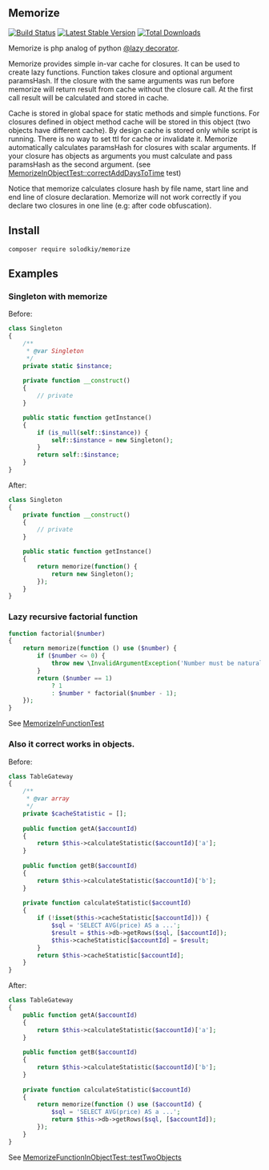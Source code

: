 Memorize
--------
[![Build Status](https://travis-ci.org/Solodkiy/memorize.svg?branch=master)](https://travis-ci.org/Solodkiy/memorize)
[![Latest Stable Version](https://poser.pugx.org/solodkiy/memorize/v/stable)](https://packagist.org/packages/solodkiy/memorize)
[![Total Downloads](https://poser.pugx.org/solodkiy/memorize/downloads)](https://packagist.org/packages/solodkiy/memorize)

Memorize is php analog of python [@lazy decorator](https://pypi.python.org/pypi/lazy).

Memorize provides simple in-var cache for closures. It can be used to create lazy functions. 
Function takes closure and optional argument paramsHash.
If the closure with the same arguments was run before memorize will return result from cache without the closure call. At the first call result will be calculated and stored in cache.

Cache is stored in global space for static methods and simple functions. For closures defined in object method cache will be stored in this object (two objects have different cache).
By design cache is stored only while script is running. There is no way to set ttl for cache or invalidate it.
Memorize automatically calculates paramsHash for closures with scalar arguments. If your closure has objects as arguments you must calculate and pass paramsHash as the second argument. (see [MemorizeInObjectTest::correctAddDaysToTime](tests/Memorize/MemorizeInObjectTest.php) test)

Notice that memorize calculates closure hash by file name, start line and end line of closure declaration. Memorize will not work correctly if you declare two closures in one line (e.g: after code obfuscation).

Install
-------
```
composer require solodkiy/memorize
```

Examples
--------

### Singleton with memorize
Before:
```php
class Singleton
{
    /**
     * @var Singleton
     */
    private static $instance;
    
    private function __construct()
    {
        // private
    }

    public static function getInstance()
    {
        if (is_null(self::$instance)) {
            self::$instance = new Singleton();
        }
        return self::$instance;
    }
}
```
After:
```php
class Singleton
{
    private function __construct()
    {
        // private
    }

    public static function getInstance()
    {
        return memorize(function() {
            return new Singleton();
        });
    }
}
```

### Lazy recursive factorial function
```php
function factorial($number)
{
    return memorize(function () use ($number) {
        if ($number <= 0) {
            throw new \InvalidArgumentException('Number must be natural');
        }
        return ($number == 1)
            ? 1
            : $number * factorial($number - 1);
    });
}

```
See [MemorizeInFunctionTest](tests/Memorize/MemorizeInFunctionTest.php)

### Also it correct works in objects. 
Before:
```php
class TableGateway
{
    /**
     * @var array
     */ 
    private $cacheStatistic = [];
    
    public function getA($accountId)
    {
        return $this->calculateStatistic($accountId)['a'];
    }
    
    public function getB($accountId)
    {
        return $this->calculateStatistic($accountId)['b'];
    }
    
    private function calculateStatistic($accountId)
    {
        if (!isset($this->cacheStatistic[$accountId])) {
            $sql = 'SELECT AVG(price) AS a ...';
            $result = $this->db->getRows($sql, [$accountId]);
            $this->cacheStatistic[$accountId] = $result;
        }
        return $this->cacheStatistic[$accountId];
    }
}
```
After:
```php
class TableGateway
{
    public function getA($accountId)
    {
        return $this->calculateStatistic($accountId)['a'];
    }
    
    public function getB($accountId)
    {
        return $this->calculateStatistic($accountId)['b'];
    }
    
    private function calculateStatistic($accountId)
    {
        return memorize(function () use ($accountId) {
            $sql = 'SELECT AVG(price) AS a ...';
            return $this->db->getRows($sql, [$accountId]);
        });
    }
}

```
See [MemorizeFunctionInObjectTest::testTwoObjects](tests/Memorize/MemorizeInObjectTest.php)
